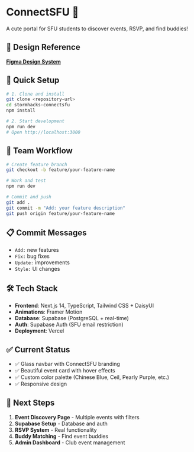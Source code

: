 # ConnectSFU 🎉

A cute portal for SFU students to discover events, RSVP, and find buddies!

## 🎨 Design Reference
**[Figma Design System](https://www.figma.com/board/hfFDwt7qYfifoUAj9weiaC/components---layout?node-id=7-92&t=tvEXBj1mIJOZmXXs-0)**

## 🚀 Quick Setup

```bash
# 1. Clone and install
git clone <repository-url>
cd stormhacks-connectsfu
npm install

# 2. Start development
npm run dev
# Open http://localhost:3000
```

## 👥 Team Workflow

```bash
# Create feature branch
git checkout -b feature/your-feature-name

# Work and test
npm run dev

# Commit and push
git add .
git commit -m "Add: your feature description"
git push origin feature/your-feature-name
```

## 📋 Commit Messages
- `Add:` new features
- `Fix:` bug fixes  
- `Update:` improvements
- `Style:` UI changes

## 🛠 Tech Stack
- **Frontend**: Next.js 14, TypeScript, Tailwind CSS + DaisyUI
- **Animations**: Framer Motion
- **Database**: Supabase (PostgreSQL + real-time)
- **Auth**: Supabase Auth (SFU email restriction)
- **Deployment**: Vercel

## ✅ Current Status
- ✅ Glass navbar with ConnectSFU branding
- ✅ Beautiful event card with hover effects
- ✅ Custom color palette (Chinese Blue, Ceil, Pearly Purple, etc.)
- ✅ Responsive design

## 🎯 Next Steps
1. **Event Discovery Page** - Multiple events with filters
2. **Supabase Setup** - Database and auth
3. **RSVP System** - Real functionality
4. **Buddy Matching** - Find event buddies
5. **Admin Dashboard** - Club event management

